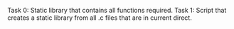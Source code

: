 Task 0: Static library that contains all functions required.
Task 1: Script that creates a static library from all .c files that are in current direct.
